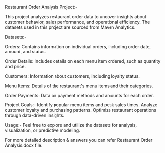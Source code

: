 Restaurant Order Analysis Project:-

This project analyzes restaurant order data to uncover insights about customer behavior, sales performance, and operational efficiency. The datasets used in this project are sourced from Maven Analytics.

Datasets:-

Orders: Contains information on individual orders, including order date, amount, and status.

Order Details: Includes details on each menu item ordered, such as quantity and price.

Customers: Information about customers, including loyalty status.

Menu Items: Details of the restaurant's menu items and their categories.

Order Payments: Data on payment methods and amounts for each order.

Project Goals:-
Identify popular menu items and peak sales times.
Analyze customer loyalty and purchasing patterns.
Optimize restaurant operations through data-driven insights.

Usage:-
Feel free to explore and utilize the datasets for analysis, visualization, or predictive modeling.

For more detailed description & answers you can refer Restaurant Order Analysis.docx file.
